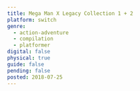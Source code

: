```yaml
---
title: Mega Man X Legacy Collection 1 + 2
platform: switch
genre:
  - action-adventure
  - compilation
  - platformer
digital: false
physical: true
guide: false
pending: false
posted: 2018-07-25
---
```

